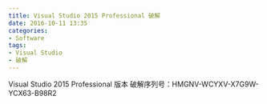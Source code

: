 ```yaml
---
title: Visual Studio 2015 Professional 破解
date: 2016-10-11 13:35
categories:
- Software
tags:
- Visual Studio
- 破解
---
```

<!-- more -->
<div class="markdown_views">


Visual Studio 2015 Professional 版本 破解序列号：HMGNV-WCYXV-X7G9W-YCX63-B98R2
